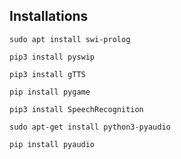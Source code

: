 ## Installations

``
sudo apt install swi-prolog
``

``
pip3 install pyswip
``

``
pip3 install gTTS
``

``
pip install pygame
``

``
pip3 install SpeechRecognition
``


``
sudo apt-get install python3-pyaudio
``

``
pip install pyaudio
``
